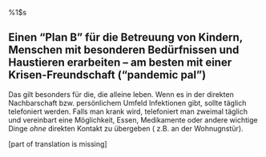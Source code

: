 %1$s
## Einen “Plan B” für die Betreuung von Kindern, Menschen mit besonderen Bedürfnissen und Haustieren erarbeiten – am besten mit einer Krisen-Freundschaft (“pandemic pal”)

Das gilt besonders für die, die alleine leben. Wenn es in der direkten Nachbarschaft bzw. persönlichem Umfeld Infektionen gibt, sollte täglich telefoniert werden.
Falls man krank wird, telefoniert man zweimal täglich und vereinbart eine Möglichkeit, Essen, Medikamente oder andere wichtige Dinge _ohne_ direkten Kontakt zu übergeben ( z.B. an der Wohnugnstür).


[part of translation is missing]
